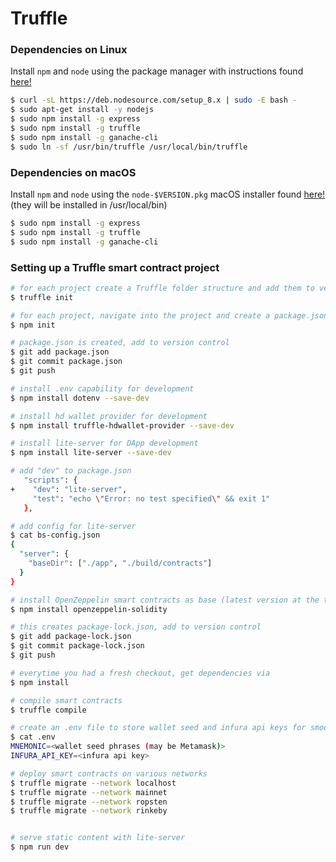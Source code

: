 # Truffle

### Dependencies on Linux
Install `npm` and `node` using the package manager with instructions found [here!](https://nodejs.org/en/download/package-manager/#debian-and-ubuntu-based-linux-distributions)

```sh
$ curl -sL https://deb.nodesource.com/setup_8.x | sudo -E bash -
$ sudo apt-get install -y nodejs
$ sudo npm install -g express
$ sudo npm install -g truffle
$ sudo npm install -g ganache-cli
$ sudo ln -sf /usr/bin/truffle /usr/local/bin/truffle
```

### Dependencies on macOS
Install `npm` and `node` using the `node-$VERSION.pkg` macOS installer found [here!](https://nodejs.org/en/download/) (they will be installed in /usr/local/bin)

```sh
$ sudo npm install -g express
$ sudo npm install -g truffle
$ sudo npm install -g ganache-cli
```

### Setting up a Truffle smart contract project
```sh
# for each project create a Truffle folder structure and add them to version control
$ truffle init

# for each project, navigate into the project and create a package.json via
$ npm init

# package.json is created, add to version control
$ git add package.json
$ git commit package.json
$ git push

# install .env capability for development
$ npm install dotenv --save-dev

# install hd wallet provider for development
$ npm install truffle-hdwallet-provider --save-dev

# install lite-server for DApp development
$ npm install lite-server --save-dev

# add "dev" to package.json
   "scripts": {
+    "dev": "lite-server",
     "test": "echo \"Error: no test specified\" && exit 1"
   },

# add config for lite-server
$ cat bs-config.json
{
  "server": {
    "baseDir": ["./app", "./build/contracts"]
  }
}

# install OpenZeppelin smart contracts as base (latest version at the time was v1.11.0)
$ npm install openzeppelin-solidity

# this creates package-lock.json, add to version control
$ git add package-lock.json
$ git commit package-lock.json
$ git push

# everytime you had a fresh checkout, get dependencies via
$ npm install

# compile smart contracts
$ truffle compile

# create an .env file to store wallet seed and infura api keys for smooth deployment
$ cat .env
MNEMONIC=<wallet seed phrases (may be Metamask)>
INFURA_API_KEY=<infura api key>

# deploy smart contracts on various networks
$ truffle migrate --network localhost
$ truffle migrate --network mainnet
$ truffle migrate --network ropsten
$ truffle migrate --network rinkeby


# serve static content with lite-server
$ npm run dev
```
